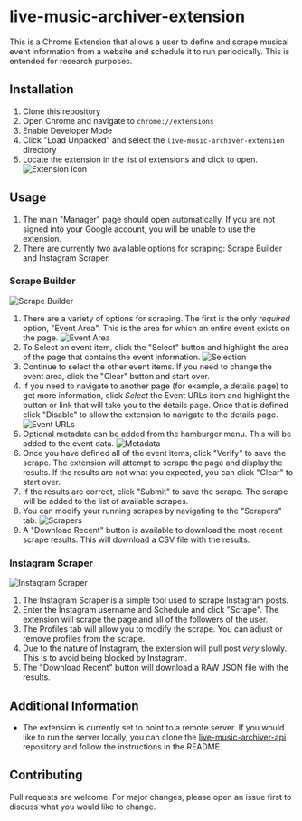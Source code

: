 # live-music-archiver-extension

This is a Chrome Extension that allows a user to define and scrape musical event information from a website and schedule it to run periodically. 
This is entended for research purposes.

## Installation

1. Clone this repository
2. Open Chrome and navigate to `chrome://extensions`
3. Enable Developer Mode
4. Click "Load Unpacked" and select the `live-music-archiver-extension` directory
5. Locate the extension in the list of extensions and click to open. 
![Extension Icon](assets/images/extensionIcon.PNG)

## Usage

1. The main "Manager" page should open automatically. If you are not signed into your Google account, you will be unable to use the extension.
2. There are currently two available options for scraping: Scrape Builder and Instagram Scraper.

### Scrape Builder
![Scrape Builder](assets/images/scrapeBuilder1.PNG)

1. There are a variety of options for scraping. The first is the only *required* option, "Event Area". This is the area for which an entire event exists on the page.
![Event Area](assets/images/scrapeBuilder2.PNG)
2. To Select an event item, click the "Select" button and highlight the area of the page that contains the event information.
![Selection](assets/images/scrapeBuilder3.PNG)
3. Continue to select the other event items. If you need to change the event area, click the "Clear" button and start over.
4. If you need to navigate to another page (for example, a details page) to get more information, click _Select_ the Event URLs item and highlight the button or link that will take you to the details page. Once that is defined click "Disable" to allow the extension to navigate to the details page.
![Event URLs](assets/images/scrapeBuilder4.PNG)
5. Optional metadata can be added from the hamburger menu. This will be added to the event data.
![Metadata](assets/images/scrapeBuilder5.PNG)
5. Once you have defined all of the event items, click "Verify" to save the scrape. The extension will attempt to scrape the page and display the results. If the results are not what you expected, you can click "Clear" to start over.
6. If the results are correct, click "Submit" to save the scrape. The scrape will be added to the list of available scrapes.
7. You can modify your running scrapes by navigating to the "Scrapers" tab.
![Scrapers](assets/images/scrapeBuilder6.PNG)
8. A "Download Recent" button is available to download the most recent scrape results. This will download a CSV file with the results.


### Instagram Scraper
![Instagram Scraper](assets/images/igScraper1.PNG)
1. The Instagram Scraper is a simple tool used to scrape Instagram posts.
2. Enter the Instagram username and Schedule and click "Scrape". The extension will scrape the page and all of the followers of the user.
3. The Profiles tab will allow you to modify the scrape. You can adjust or remove profiles from the scrape.
4. Due to the nature of Instagram, the extension will pull post _very_ slowly. This is to avoid being blocked by Instagram.
5. The "Download Recent" button will download a RAW JSON file with the results.

## Additional Information
- The extension is currently set to point to a remote server. If you would like to run the server locally, you can clone the [live-music-archiver-api](https://github.com/broem/live-music-archiver-api) repository and follow the instructions in the README.

## Contributing
Pull requests are welcome. For major changes, please open an issue first to discuss what you would like to change.